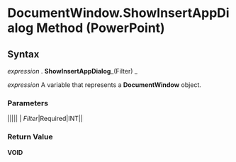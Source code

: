 
# DocumentWindow.ShowInsertAppDialog Method (PowerPoint)

## Syntax

 _expression_ . **ShowInsertAppDialog**_(Filter) _

 _expression_ A variable that represents a **DocumentWindow** object.


### Parameters



|||||
| _Filter_|Required|INT||

### Return Value

 **VOID**

